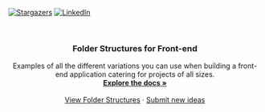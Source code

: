 <!-- PROJECT SHIELDS -->
<!--
*** I'm using markdown "reference style" links for readability.
*** Reference links are enclosed in brackets [ ] instead of parentheses ( ).
*** See the bottom of this document for the declaration of the reference variables
*** for contributors-url, forks-url, etc. This is an optional, concise syntax you may use.
*** https://www.markdownguide.org/basic-syntax/#reference-style-links
-->

[![Stargazers][stars-shield]][stars-url]
[![LinkedIn][linkedin-shield]][linkedin-url]



<!-- PROJECT LOGO -->
<br />
<p align="center">
  <h3 align="center">Folder Structures for Front-end</h3>

  <p align="center">
    Examples of all the different variations you can use when building a front-end application catering for projects of all sizes.
    <br />
    <a href="https://github.com/tysonwolker/front-end-folder-structures"><strong>Explore the docs »</strong></a>
    <br />
    <br />
    <a href="https://github.com/tysonwolker/front-end-folder-structures">View Folder Structures</a>
    ·
    <a href="https://github.com/tysonwolker/front-end-folder-structures/issues">Submit new ideas</a>
  </p>
</p>

<!-- MARKDOWN LINKS & IMAGES -->
<!-- https://www.markdownguide.org/basic-syntax/#reference-style-links -->
[contributors-url]: https://github.com/tysonwolker/front-end-folder-structures/graphs/contributors
[forks-url]: https://github.com/tysonwolker/front-end-folder-structures/network/members
[stars-shield]: https://img.shields.io/github/stars/tysonwolker/front-end-folder-structures.svg?style=for-the-badge
[stars-url]: https://github.com/tysonwolker/front-end-folder-structures/stargazers
[issues-url]: https://github.com/tysonwolker/front-end-folder-structures/issues
[license-url]: https://github.com/tysonwolker/front-end-folder-structures/blob/master/LICENSE.txt
[linkedin-shield]: https://img.shields.io/badge/-LinkedIn-black.svg?style=for-the-badge&logo=linkedin&colorB=555
[linkedin-url]: https://linkedin.com/in/tysonwolker
